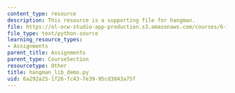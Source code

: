 ```yaml
---
content_type: resource
description: This resource is a supporting file for hangman.
file: https://ol-ocw-studio-app-production.s3.amazonaws.com/courses/6-189-a-gentle-introduction-to-programming-using-python-january-iap-2011/6a292a251f26fc437e3995cd3843a75f_hangman_lib_demo.py
file_type: text/python-source
learning_resource_types:
- Assignments
parent_title: Assignments
parent_type: CourseSection
resourcetype: Other
title: hangman_lib_demo.py
uid: 6a292a25-1f26-fc43-7e39-95cd3843a75f
---
```

